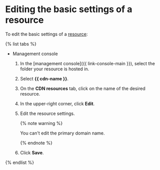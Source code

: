 # Editing the basic settings of a resource

To edit the basic settings of a [resource](../../concepts/resource.md):

{% list tabs %}

- Management console

  1. In the [management console]({{ link-console-main }}), select the folder your resource is hosted in.
  
  1. Select **{{ cdn-name }}**.
  
  1. On the **CDN resources** tab, click on the name of the desired resource.
  
  1. In the upper-right corner, click **Edit**.
  
  1. Edit the resource settings.

       {% note warning %}

       You can't edit the primary domain name.

       {% endnote %}

  1. Click **Save**.

{% endlist %}


